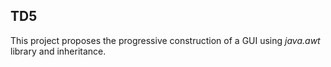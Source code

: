 ## TD5

This project proposes the progressive construction of a GUI using *java.awt* library and inheritance.

